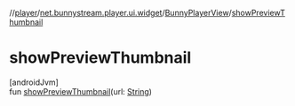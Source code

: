//[player](../../../index.md)/[net.bunnystream.player.ui.widget](../index.md)/[BunnyPlayerView](index.md)/[showPreviewThumbnail](show-preview-thumbnail.md)

# showPreviewThumbnail

[androidJvm]\
fun [showPreviewThumbnail](show-preview-thumbnail.md)(url: [String](https://kotlinlang.org/api/latest/jvm/stdlib/kotlin-stdlib/kotlin/-string/index.html))
